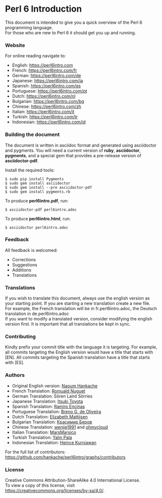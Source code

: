 # Perl 6 Introduction

This document is intended to give you a quick overview of the Perl 6 programming language.  
For those who are new to Perl 6 it should get you up and running.

### Website
For online reading navigate to:  
* English: https://perl6intro.com
* French: https://perl6intro.com/fr
* German: https://perl6intro.com/de
* Japanese: https://perl6intro.com/ja
* Spanish: https://perl6intro.com/es
* Portuguese: https://perl6intro.com/pt
* Dutch: https://perl6intro.com/nl
* Bulgarian: https://perl6intro.com/bg
* Chinese: https://perl6intro.com/zh
* Italian: https://perl6intro.com/it
* Turkish: https://perl6intro.com/tr
* Indonesian: https://perl6intro.com/id

### Building the document
The document is written in asciidoc format and generated using
asciidoctor and pygments.  You will need a current version of **ruby**,
**asciidoctor**, **pygments**, and a special gem that provides a pre-release version
of **asciidoctor-pdf**.

Install the required tools:

    $ sudo pip install Pygments
    $ sudo gem install asciidoctor
    $ sudo gem install --pre asciidoctor-pdf
    $ sudo gem install pygments.rb

To produce **perl6intro.pdf**, run:

    $ asciidoctor-pdf perl6intro.adoc

To produce **perl6intro.html**, run:

    $ asciidoctor perl6intro.adoc

### Feedback
All feedback is welcomed:
* Corrections
* Suggestions
* Additions
* Translations

### Translations
If you wish to translate this document, always use the english version as your starting point.
If you are starting a new translation create a new file. For example, the French translation will be in fr.perl6intro.adoc, the Deutsch translation in de.perl6intro.adoc  
If you want to modify a translated version, consider modifying the english version first. It is important that all translations be kept in sync.

### Contributing
Kindly prefix your commit title with the language it is targeting. For example, all commits targeting the English version would have a title that starts with [EN]. All commits targeting the Spanish translation have a title that starts with [ES].

### Authors
* Original English version: [Naoum Hankache](https://github.com/hankache)
* French Translation: [Romuald Nuguet](https://github.com/kolikov)
* German Translation: Sören Laird Sörries
* Japanese Translation: [Itsuki Toyota](https://github.com/titsuki)
* Spanish Translation: [Ramiro Encinas](https://github.com/ramiroencinas)
* Portuguese Translation: [Breno G. de Oliveira](https://github.com/garu)
* Dutch Translation: [Elizabeth Mattijsen](https://github.com/lizmat)
* Bulgarian Translation: [Красимир Беров](https://github.com/kberov)
* Chinese Translation: [wenjie1991](https://github.com/wenjie1991) and [ohmycloud](https://ohmycloud.github.io)
* Italian Translation: [MarsMarsico](https://github.com/marsmarsico)
* Turkish Translation: [Yalın Pala](https://github.com/yplog)
* Indonesian Translation: [Heince Kurniawan](https://github.com/heince)

For the full list of contributors: https://github.com/hankache/perl6intro/graphs/contributors

### License
Creative Commons Attribution-ShareAlike 4.0 International License.  
To view a copy of this license, visit https://creativecommons.org/licenses/by-sa/4.0/.

